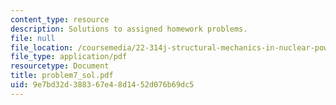 ```yaml
---
content_type: resource
description: Solutions to assigned homework problems.
file: null
file_location: /coursemedia/22-314j-structural-mechanics-in-nuclear-power-technology-fall-2006/9e7bd32d388367e48d1452d076b69dc5_problem7_sol.pdf
file_type: application/pdf
resourcetype: Document
title: problem7_sol.pdf
uid: 9e7bd32d-3883-67e4-8d14-52d076b69dc5
---
```

